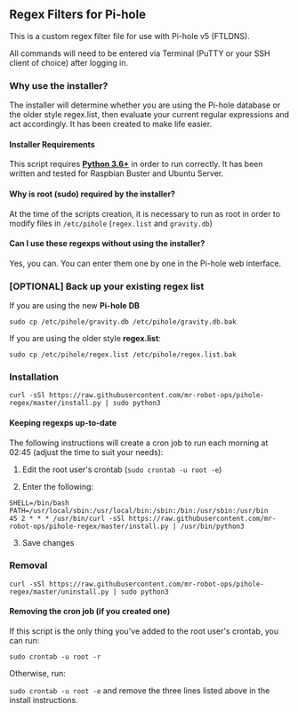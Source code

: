 ## Regex Filters for Pi-hole
This is a custom regex filter file for use with Pi-hole v5 (FTLDNS).

All commands will need to be entered via Terminal (PuTTY or your SSH client of choice) after logging in.

### Why use the installer?
The installer will determine whether you are using the Pi-hole database or the older style regex.list, then evaluate your current regular expressions and act accordingly. It has been created to make life easier.

#### Installer Requirements
This script requires [**Python 3.6+**](https://github.com/mmotti/pihole-regex/issues/16) in order to run correctly. It has been written and tested for Raspbian Buster and Ubuntu Server.

#### Why is root (sudo) required by the installer?
At the time of the scripts creation, it is necessary to run as root in order to modify files in `/etc/pihole` (`regex.list` and `gravity.db`)

#### Can I use these regexps without using the installer?
Yes, you can. You can enter them one by one in the Pi-hole web interface.

### [OPTIONAL] Back up your existing regex list

If you are using the new **Pi-hole DB**
```
sudo cp /etc/pihole/gravity.db /etc/pihole/gravity.db.bak
```

If you are using the older style **regex.list**:
```
sudo cp /etc/pihole/regex.list /etc/pihole/regex.list.bak
```

### Installation
```
curl -sSl https://raw.githubusercontent.com/mr-robot-ops/pihole-regex/master/install.py | sudo python3
```

#### Keeping regexps up-to-date
The following instructions will create a cron job to run each morning at 02:45 (adjust the time to suit your needs):

1. Edit the root user's crontab (`sudo crontab -u root -e`)

2. Enter the following:
```
SHELL=/bin/bash
PATH=/usr/local/sbin:/usr/local/bin:/sbin:/bin:/usr/sbin:/usr/bin
45 2 * * * /usr/bin/curl -sSl https://raw.githubusercontent.com/mr-robot-ops/pihole-regex/master/install.py | /usr/bin/python3
```
3. Save changes

### Removal
```
curl -sSl https://raw.githubusercontent.com/mr-robot-ops/pihole-regex/master/uninstall.py | sudo python3
```

#### Removing the cron job (if you created one)
If this script is the only thing you've added to the root user's crontab, you can run:

`sudo crontab -u root -r`

Otherwise, run:

`sudo crontab -u root -e` and remove the three lines listed above in the install instructions.
